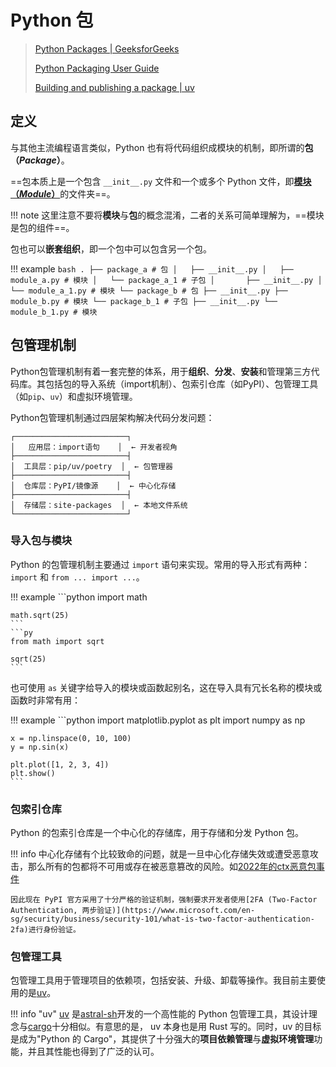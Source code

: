 # Python 包

> [Python Packages | GeeksforGeeks](https://www.geeksforgeeks.org/python/python-packages/)
>
> [Python Packaging User Guide](https://packaging.python.org/en/latest/overview/)
>
> [Building and publishing a package | uv](https://docs.astral.sh/uv/guides/package/)

## 定义

与其他主流编程语言类似，Python 也有将代码组织成模块的机制，即所谓的**包 （*Package*）**。

==包本质上是一个包含 `__init__.py` 文件和一个或多个 Python 文件，即[**模块（*Module*）**](https://packaging.python.org/en/latest/overview/#python-modules)的文件夹==。

!!! note
    这里注意不要将**模块**与**包**的概念混淆，二者的关系可简单理解为，==模块是包的组件==。

包也可以**嵌套组织**，即一个包中可以包含另一个包。

!!! example
    ```bash
    .
    ├── package_a # 包
    │   ├── __init__.py
    │   ├── module_a.py # 模块
    │   └── package_a_1 # 子包
    │       ├── __init__.py
    │       └── module_a_1.py # 模块
    └── package_b # 包
        ├── __init__.py
        ├── module_b.py # 模块
        └── package_b_1 # 子包
            ├── __init__.py
            └── module_b_1.py # 模块
    ```

## 包管理机制

Python包管理机制有着一套完整的体系，用于**组织**、**分发**、**安装**和管理第三方代码库。其包括包的导入系统（import机制）、包索引仓库（如PyPI）、包管理工具（如`pip`、`uv`）和虚拟环境管理。

Python包管理机制通过四层架构解决代码分发问题：

<!-- <div align="center"> -->
```
┌─────────────────────────┐
│   应用层：import语句    │  ← 开发者视角
├─────────────────────────┤
│  工具层：pip/uv/poetry  │  ← 包管理器
├─────────────────────────┤
│  仓库层：PyPI/镜像源    │  ← 中心化存储
├─────────────────────────┤
│  存储层：site-packages  │  ← 本地文件系统
└─────────────────────────┘
```
<!-- </div> -->

### 导入包与模块

Python 的包管理机制主要通过 `import` 语句来实现。常用的导入形式有两种：`import` 和 `from ... import ...`。

!!! example
    ```python
    import math

    math.sqrt(25)
    ```
    ```py
    from math import sqrt

    sqrt(25)
    ```

也可使用 `as` 关键字给导入的模块或函数起别名，这在导入具有冗长名称的模块或函数时非常有用：

!!! example
    ```python
    import matplotlib.pyplot as plt
    import numpy as np

    x = np.linspace(0, 10, 100)
    y = np.sin(x)

    plt.plot([1, 2, 3, 4])
    plt.show()
    ```

### 包索引仓库

Python 的包索引仓库是一个中心化的存储库，用于存储和分发 Python 包。

!!! info
    中心化存储有个比较致命的问题，就是一旦中心化存储失效或遭受恶意攻击，那么所有的包都将不可用或存在被恶意篡改的风险。如[2022年的ctx恶意包事件](https://portswigger.net/daily-swig/malicious-python-library-ctx-removed-from-pypi-repo#:~:text=A%20malicious%20and%20potentially%20hijacked,issue%20impacting%20Python's%20CTX%20library.)

    因此现在 PyPI 官方采用了十分严格的验证机制，强制要求开发者使用[2FA (Two-Factor Authentication, 两步验证)](https://www.microsoft.com/en-sg/security/business/security-101/what-is-two-factor-authentication-2fa)进行身份验证。

### 包管理工具

包管理工具用于管理项目的依赖项，包括安装、升级、卸载等操作。我目前主要使用的是[uv](../../tools/uv)。

!!! info "uv"
    [uv](https://docs.astral.sh/uv/) 是[astral-sh](https://astral.sh/)开发的一个高性能的 Python 包管理工具，其设计理念与[cargo](https://doc.rust-lang.org/cargo/)十分相似。有意思的是， uv 本身也是用 Rust 写的。同时，uv 的目标是成为"Python 的 Cargo"，其提供了十分强大的**项目依赖管理**与**虚拟环境管理**功能，并且其性能也得到了广泛的认可。
